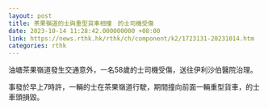 ```yaml
---
layout: post
title: 茶果嶺道的士與重型貨車相撞　的士司機受傷
date: 2023-10-14 11:28:42.000000000 +08:00
link: https://news.rthk.hk/rthk/ch/component/k2/1723131-20231014.htm
categories: rthk
---
```


油塘茶果嶺道發生交通意外，一名58歲的士司機受傷，送往伊利沙伯醫院治理。

事發於早上7時許，一輛的士在茶果嶺道行駛，期間撞向前面一輛重型貨車，的士車頭損毀。
